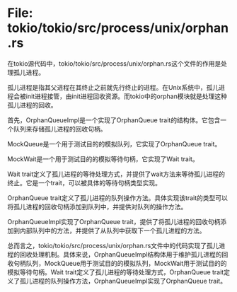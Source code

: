 # File: tokio/tokio/src/process/unix/orphan.rs

在tokio源代码中，tokio/tokio/src/process/unix/orphan.rs这个文件的作用是处理孤儿进程。

孤儿进程是指其父进程在其终止之前就先行终止的进程。在Unix系统中，孤儿进程会被init进程接管，由init进程回收资源。而tokio中的orphan模块就是处理这种孤儿进程的回收。

首先，OrphanQueueImpl<T>是一个实现了OrphanQueue<T> trait的结构体。它包含一个队列来存储孤儿进程的回收句柄。

MockQueue<W>是一个用于测试目的的模拟队列，它实现了OrphanQueue<W> trait。

MockWait是一个用于测试目的的模拟等待句柄，它实现了Wait trait。

Wait trait定义了孤儿进程的等待处理方式，并提供了wait方法来等待孤儿进程的终止。它是一个trait，可以被具体的等待句柄类型实现。

OrphanQueue<T> trait定义了孤儿进程的队列操作方法。具体实现该trait的类型可以将孤儿进程的回收句柄添加到队列中，并提供对队列的操作方法。

OrphanQueueImpl<T>实现了OrphanQueue<T> trait，提供了将孤儿进程的回收句柄添加到内部队列中的方法，并提供了从队列中获取下一个孤儿进程的方法。

总而言之，tokio/tokio/src/process/unix/orphan.rs文件中的代码实现了孤儿进程的回收处理机制。具体来说，OrphanQueueImpl<T>结构体用于维护孤儿进程的回收句柄队列，MockQueue<W>用于测试目的的模拟队列，MockWait用于测试目的的模拟等待句柄。Wait trait定义了孤儿进程的等待处理方式，OrphanQueue<T> trait定义了孤儿进程的队列操作方法，OrphanQueueImpl<T>实现了OrphanQueue<T> trait。

